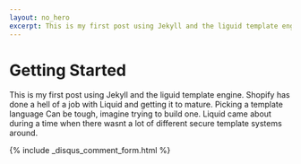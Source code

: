 ```yaml
---
layout: no_hero
excerpt: This is my first post using Jekyll and the liguid template engine
---
```


# Getting Started

This is my first post using Jekyll and the liguid template engine. Shopify has done a hell of a job with Liquid and getting it to mature. Picking a template language
Can be tough, imagine trying to build one. Liquid came about during a time when there wasnt a lot of different secure template systems around.

{% include _disqus_comment_form.html %}
